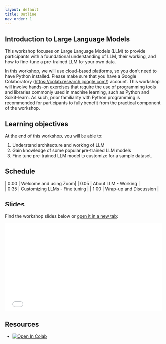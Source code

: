 ```yaml
---
layout: default
title: Outline
nav_order: 1
---
```


## Introduction to Large Language Models

This workshop focuses on Large Language Models (LLM) to provide participants with a foundational understanding of LLM, their working, and how to fine-tune a pre-trained LLM for your own data. 

In this workshop, we will use cloud-based platforms, so you don’t need to have Python installed. Please make sure that you have a Google Colaboratory (https://colab.research.google.com/) account. This workshop will involve hands-on exercises that require the use of programming tools and libraries commonly used in machine learning, such as Python and Scikit-learn. As such, prior familiarity with Python programming is recommended for participants to fully benefit from the practical component of the workshop.

## Learning objectives

At the end of this workshop, you will be able to:
1. Understand architecture and working of LLM
2. Gain knowledge of some popular pre-trained LLM models
3. Fine tune pre-trained LLM model to customize for a sample dataset. 

## Schedule

| 0:00 | Welcome and using Zoom|
| 0:05 | About LLM - Working |  
| 0:35 | Customizing LLMs - Fine tuning |
| 1:00 | Wrap-up and Discussion |


## Slides
Find the workshop slides below or <a href="slides/introduction.html" target="_blank">open it in a new tab</a>:

<div style="overflow: hidden;
  padding-top: 56.25%;
  position: relative">
  <iframe src="slides/introduction.html" title="demo embedded slide deck" scrolling="no" frameborder="0"
    style="border: 0;
   height: 100%;
   left: 0;
   position: absolute;
   top: 0;
   width: 100%;">
   <p>Your browser does not support iframes.</p>
 </iframe>
</div>


## Resources
* <a target="_blank" href="https://colab.research.google.com/drive/1PEQyJO1-f6j0S_XJ8DV50NkpzasXkrzd?usp=sharing">
				<img src="https://colab.research.google.com/assets/colab-badge.svg" alt="Open In Colab"/>
			  </a>
